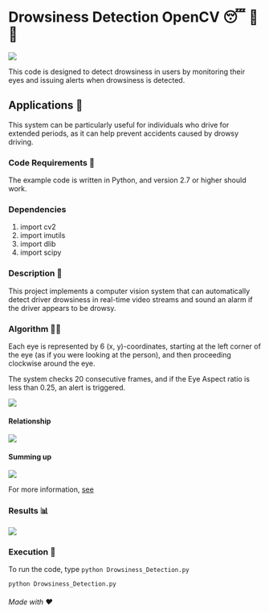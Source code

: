 # Drowsiness Detection OpenCV 😴 🚫 🚗

[![](https://img.shields.io/github/license/sourcerer-io/hall-of-fame.svg?colorB=ff0000)](https://github.com/akshaybahadur21/Drowsiness_Detection/blob/master/LICENSE.txt)

This code is designed to detect drowsiness in users by monitoring their eyes and issuing alerts when drowsiness is detected.

## Applications 🎯
This system can be particularly useful for individuals who drive for extended periods, as it can help prevent accidents caused by drowsy driving.

### Code Requirements 🦄
The example code is written in Python, and version 2.7 or higher should work.

### Dependencies

1) import cv2
2) import imutils
3) import dlib
4) import scipy

### Description 📌

This project implements a computer vision system that can automatically detect driver drowsiness in real-time video streams and sound an alarm if the driver appears to be drowsy.

### Algorithm 👨‍🔬

Each eye is represented by 6 (x, y)-coordinates, starting at the left corner of the eye (as if you were looking at the person), and then proceeding clockwise around the eye.

The system checks 20 consecutive frames, and if the Eye Aspect ratio is less than 0.25, an alert is triggered.

<img src="https://github.com/akshaybahadur21/Drowsiness_Detection/blob/master/assets/eye1.jpg">


#### Relationship

<img src="https://github.com/akshaybahadur21/Drowsiness_Detection/blob/master/assets/eye2.png">

#### Summing up

<img src="https://github.com/akshaybahadur21/Drowsiness_Detection/blob/master/assets/eye3.jpg">


For more information, [see](https://www.pyimagesearch.com/2017/05/08/drowsiness-detection-opencv/)

### Results 📊

<img src="https://github.com/akshaybahadur21/BLOB/blob/master/drowsy.gif">


### Execution 🐉
To run the code, type `python Drowsiness_Detection.py`

```
python Drowsiness_Detection.py
```

###### Made with ❤️